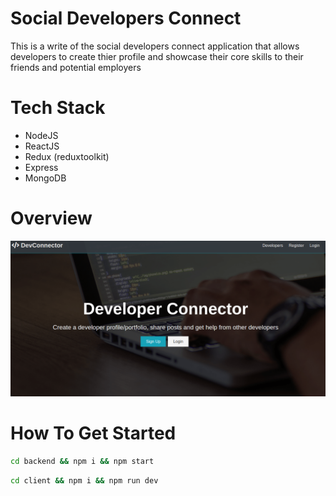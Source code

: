 # Social Developers Connect

This is a write of the social developers connect application that allows developers to create thier profile and showcase their core skills to their friends and potential employers

# Tech Stack

- NodeJS
- ReactJS
- Redux (reduxtoolkit)
- Express
- MongoDB

# Overview

![overview](./devhome.png)

# How To Get Started

```bash
cd backend && npm i && npm start
```

```bash
cd client && npm i && npm run dev
```
